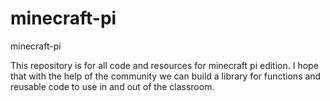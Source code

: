 # minecraft-pi
minecraft-pi

This repository is for all code and resources for minecraft pi edition. I hope that with the help of the community we can build a library for functions and reusable code to use in and out of the classroom.
